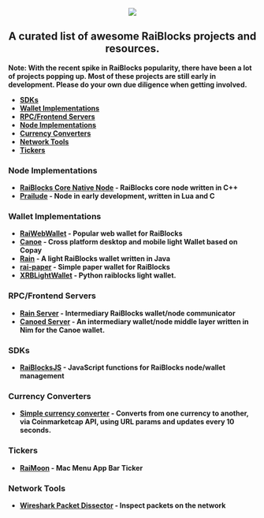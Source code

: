 <p align="center">
  <img src="https://i.imgur.com/CMUz7Ni.png"><b />
  <h2 align="center">A curated list of awesome RaiBlocks projects and resources.</h2>
  <p> Note: With the recent spike in RaiBlocks popularity, there have been a lot of projects popping up. Most of these projects are still early in development. <b>Please do your own due diligence when getting involved.</b></p>
</p>

* [SDKs](#SDKs)
* [Wallet Implementations](#WalletImplementations)
* [RPC/Frontend Servers](#RPCServers)
* [Node Implementations](#NodeImplementations)
* [Currency Converters](#RaiBlocksCurrencyConverters)
* [Network Tools](#NetworkTools)
* [Tickers](#Tickers)

### Node Implementations
<a name="NodeImplementations"></a>
* [RaiBlocks Core Native Node](https://github.com/clemahieu/raiblocks) - RaiBlocks core node written in C++
* [Prailude](https://github.com/slact/prailude) - Node in early development, written in Lua and C

### Wallet Implementations
<a name="WalletImplementations"></a>
* [RaiWebWallet](https://github.com/jaimehgb/RaiWebWallet) - Popular web wallet for RaiBlocks
* [Canoe](https://getcanoe.io) - Cross platform desktop and mobile light Wallet based on Copay
* [Rain](https://github.com/thehen101/Rain) - A light RaiBlocks wallet written in Java
* [rai-paper](https://github.com/Blootoon/rai-paper) - Simple paper wallet for RaiBlocks
* [XRBLightWallet](https://github.com/BenedictThompson/XRBLightWallet) - Python raiblocks light wallet.


### RPC/Frontend Servers
<a name="RPCServers"></a>
* [Rain Server](https://github.com/thehen101/RainServer) - Intermediary RaiBlocks wallet/node communicator
* [Canoed Server](https://github.com/gokr/canoed) - An intermediary wallet/node middle layer written in Nim for the Canoe wallet.

### SDKs
<a name="SDKs"></a>
* [RaiBlocksJS](https://github.com/SergiySW/RaiBlocksJS) - JavaScript functions for RaiBlocks node/wallet management

### Currency Converters
<a name="RaiBlocksCurrencyConverters"></a>
* [Simple currency converter](http://raiw.krampe.se/value.html?currency=raiblocks&to=usd&value=100) - Converts from one currency to another, via Coinmarketcap API, using URL params and updates every 10 seconds.

### Tickers
<a name="Tickers"></a>
* [RaiMoon](https://github.com/dannytatom/RaiMoon) - Mac Menu App Bar Ticker

### Network Tools
<a name="NetworkTools"></a>
* [Wireshark Packet Dissector](https://gist.github.com/slact/63571aad31d8f445ac045391a7857ef5) - Inspect packets on the network

